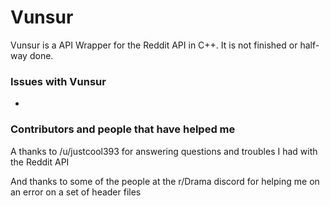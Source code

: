 # Vunsur
Vunsur is a API Wrapper for the Reddit API in C++. It is not finished or half-way done.

### Issues with Vunsur
-
### Contributors and people that have helped me
A thanks to /u/justcool393 for answering questions and troubles I had with the Reddit API

And thanks to some of the people at the r/Drama discord for helping me on an error on a set of header files
